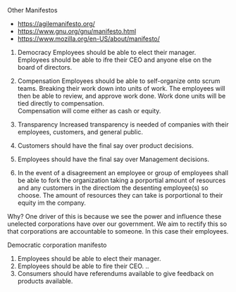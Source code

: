 Other Manifestos
- https://agilemanifesto.org/
- https://www.gnu.org/gnu/manifesto.html
- https://www.mozilla.org/en-US/about/manifesto/

1. Democracy
Employees should be able to elect their manager.
Employees should be able to ifre their CEO and anyone else on the board of directors.

2. Compensation
Employees should be able to self-organize onto scrum teams. Breaking their work down into units of work.
The employees will then be able to review, and approve work done.  Work done units will be tied directly to compensation.  
Compensation will come either as cash or equity.

3. Transparency
Increased transparency is needed of companies with their employees, customers, and general public.

4. Customers should have the final say over product decisions.
5. Employees should have the final say over Management decisions.
6. In the event of a disagreement an employee or group of employees shall be able to fork the organization taking a porportial amount of resources and any customers in the directiom the desenting employee(s) so choose.  The amount of resources they can take is porportional to their equity im the company.

Why?
One driver of this is because we see the power and influence these unelected corporations have over our government. We aim to rectify this so that corporations are accountable to someone.  In this case their employees.

Democratic corporation manifesto
1. Employees should be able to elect their manager.
2. Employees should be able to fire their CEO.
..
10. Consumers should have referendums available to give feedback on products available.

